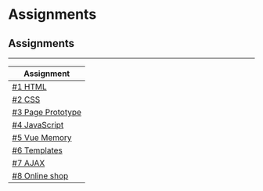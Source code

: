 # Assignments


## Assignments

****

| Assignment                            |
|--------------------------             |
| [#1 HTML](assignment-1/)              |
| [#2 CSS](assignment-2/)               |           
| [#3 Page Prototype](assignment-3/)    |
| [#4 JavaScript](assignment-4/)        |
| [#5 Vue Memory](assignment-5/)        |
| [#6 Templates](assignment-6/)         |
| [#7 AJAX](assignment-7/)              |
| [#8 Online shop](assignment-8/)       |


